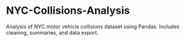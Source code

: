 # NYC-Collisions-Analysis
Analysis of NYC motor vehicle collisions dataset using Pandas. Includes cleaning, summaries, and data export.
